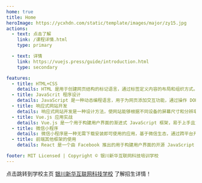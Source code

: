 ```yaml
---
home: true
title: Home
heroImage: https://ycxhdn.com/static/template/images/major/zy15.jpg
actions:
  - text: 点击了解
    link: /课程详情.html
    type: primary

  - text: 详情
    link: https://vuejs.press/guide/introduction.html
    type: secondary

features:
  - title: HTML+CSS
    details: HTML 是用于创建网页结构的标记语言，通过标签定义内容的布局和组织方式。CSS 是用于控制网页样式和布局的层叠样式表，通过选择器和属性设置元素的外观和位置。
  - title: JavaScrit 程序设计
    details: JavaScript 是一种动态编程语言，用于为网页添加交互功能，通过操作 DOM 和处理事件，实现丰富的用户体验。它支持多种编程范式，包括函数式编程和面向对象编程，广泛应用于前端开发、后端开发（如 Node.js）以及全栈开发。
  - title: 响应式网站开发
    details: 响应式网站开发是一种设计方法，使网站能够根据不同设备的屏幕尺寸和分辨率自动调整布局和内容，提供一致的用户体验。通过使用 CSS 媒体查询、弹性布局（如 Flexbox 和 Grid）以及流式布局技术，响应式设计能够确保网站在手机、平板和桌面设备上都能良好显示。
  - title: Vue.js 应用实战
    details: Vue.js 是一个用于构建用户界面的渐进式 JavaScript 框架，易于上手且灵活扩展。它通过组件化开发、双向数据绑定和虚拟 DOM 等特性，提升了前端开发效率与代码可维护性。
  - title: 微信小程序
    details: 微信小程序是一种无需下载安装即可使用的应用，基于微信生态，通过跨平台开发实现多设备兼容，适合轻量级应用场景。它采用 WXML、WXSS 和 JavaScript 等技术，提供丰富的 API 接口，方便开发者接入微信支付、用户登录等功能。
  - title: 前端其他框架的使用
    details: React 是一个由 Facebook 推出的用于构建用户界面的开源 JavaScript 库，采用组件化开发和虚拟 DOM 技术，适合构建高性能的单页应用。Angular 是由 Google 提供的全功能前端框架，基于 TypeScript，提供模块化设计、依赖注入和双向数据绑定等功能，适用于大型企业级应用开发。

footer: MIT Licensed | Copyright © 银川新华互联网科技培训学校
---
```


点击跳转到学校主页 [银川新华互联网科技学校][default-theme-home] 了解招生详情！

[default-theme-home]: https://ycxhdn.com
